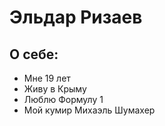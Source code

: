 # Эльдар Ризаев 

## О себе:
- Мне 19 лет
- Живу в Крыму 
- Люблю Формулу 1
- Мой кумир Михаэль Шумахер
  
  